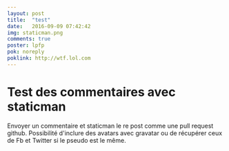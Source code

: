 ```yaml
---
layout: post
title:  "test"
date:   2016-09-09 07:42:42
img: staticman.png
comments: true
poster: lpfp
pok: noreply
poklink: http://wtf.lol.com
---
```


# Test des commentaires avec staticman

Envoyer un commentaire et staticman le re post comme une pull request github.
Possibilité d'inclure des avatars avec gravatar ou de récupérer ceux de Fb et Twitter si le pseudo est le même.
